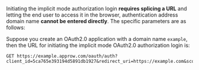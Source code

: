 <IntegrationDetailCard title="Splicing the login authorization link">

Initiating the implicit mode authorization login **requires splicing a URL** and letting the end user to access it in the browser, authentication address domain name **cannot be entered directly**. The specific parameters are as follows:

<ApiMethodSpec method="get" host="https://<your application domain name>.approw.com" path="/oauth/auth" summary="Splice a link and ask the end user to access it in the browser to initiate an OAuth2.0 authorization login request." description="Initiating authorization requires splicing a URL for authorization and letting end users access it in the browser. The specific parameters are as follows:">
<template slot="queryParams">
<ApiMethodParam name="client_id" type="string" required description="Application ID" />
<ApiMethodParam name="redirect_uri" type="string" required>

Callback address. After the user is successfully authenticated by the OP, the OP will send the id_token and access_token to this address in the form of URL hash. This value **must** appear in the **callback address** configured in the console, otherwise, the OP is not allowed to call back to this address.

</ApiMethodParam>
<ApiMethodParam name="scope" type="string" required>

The requested permission is not implemented yet, please fill in user.

</ApiMethodParam>
<ApiMethodParam name="response_type" type="string" required>

Return type, please fill in `token`. It means that after successful authentication, OP returns AccessToken.

</ApiMethodParam>
<ApiMethodParam name="state" type="string" required>

A random string used to prevent CSRF attacks. If the state value in the response is different from the state value set before the request is sent, it means that it is under attack.

</ApiMethodParam>
</template>
</ApiMethodSpec>

Suppose you create an OAuth2.0 application with a domain name `example`, then the URL for initiating the implicit mode OAuth2.0 authorization login is:

```
GET https://example.approw.com/oauth/auth?client_id=5ca765e393194d5891db1927&redirect_uri=https://example.com&scope=user&response_type=token&state=6223573295
```

</IntegrationDetailCard>
